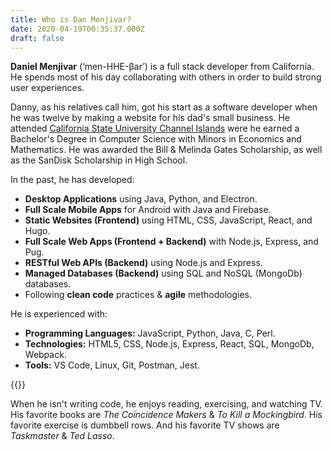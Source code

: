 ```yaml
---
title: Who is Dan Menjivar?
date: 2020-04-19T00:35:37.000Z
draft: false
---
```


<!-- TODO Picture of voxel room -->

**Daniel Menjivar** (‘men-HHE-βar’) is a full stack developer from California. He spends most of his day collaborating with others in order to build strong user experiences.

Danny, as his relatives call him, got his start as a software developer when he was twelve by making a website for his dad's small business. He attended [California State University Channel Islands](https://www.csuci.edu) were he earned a Bachelor's Degree in Computer Science with Minors in Economics and Mathematics. He was awarded the Bill & Melinda Gates Scholarship, as well as the SanDisk Scholarship in High School.

In the past, he has developed:

- **Desktop Applications** using Java, Python, and Electron.
- **Full Scale Mobile Apps** for Android with Java and Firebase.
- **Static Websites (Frontend)** using HTML, CSS, JavaScript, React, and Hugo.
- **Full Scale Web Apps (Frontend + Backend)** with Node.js, Express, and Pug.
- **RESTful Web APIs (Backend)** using Node.js and Express.
- **Managed Databases (Backend)** using SQL and NoSQL
  (MongoDb) databases.
- Following **clean code** practices & **agile** methodologies.

He is experienced with:

- **Programming Languages:** JavaScript, Python, Java, C, Perl.
- **Technologies:** HTML5, CSS, Node.js, Express, React, SQL, MongoDb, Webpack.
- **Tools:** VS Code, Linux, Git, Postman, Jest.

<!-- TODO: update RESUME -->

{{<buttonShort mtb="5px" link="/uploads/resume.pdf" icon="fas fa-file-pdf" text="Download Resume">}}

When he isn't writing code, he enjoys reading, exercising, and watching TV. His favorite books are _The Coincidence Makers_ & _To Kill a Mockingbird_. His favorite exercise is dumbbell rows. And his favorite TV shows are _Taskmaster_ & _Ted Lasso_.
